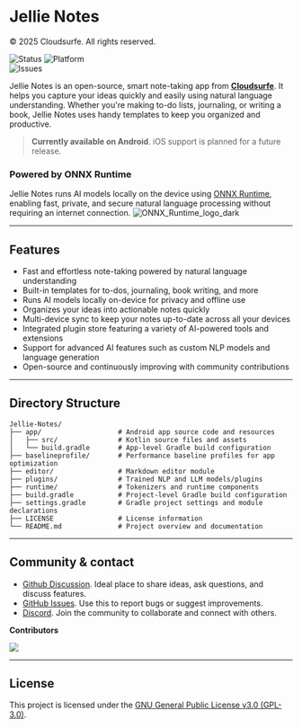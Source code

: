 # Jellie Notes
© 2025 Cloudsurfe. All rights reserved.


![Status](https://img.shields.io/badge/status-under_development-orange)
![Platform](https://img.shields.io/badge/platform-Android-blue) <br>![Issues](https://img.shields.io/github/issues/CloudSurfe/JellyNotes)

Jellie Notes is an open-source, smart note-taking app from [**Cloudsurfe**](https://www.cloudsurfe.com). It helps you capture your ideas quickly and easily using natural language understanding. Whether you're making to-do lists, journaling, or writing a book, Jellie Notes uses handy templates to keep you organized and productive.

> **Currently available on Android**. iOS support is planned for a future release.

### Powered by ONNX Runtime
Jellie Notes runs AI models locally on the device using [ONNX Runtime](https://onnxruntime.ai/), enabling fast, private, and secure natural language processing without requiring an internet connection.
![ONNX_Runtime_logo_dark](https://github.com/user-attachments/assets/5b1f0050-51ab-4c97-b2c0-4e2e092096f0)

---
## Features
- Fast and effortless note-taking powered by natural language understanding  
- Built-in templates for to-dos, journaling, book writing, and more  
- Runs AI models locally on-device for privacy and offline use  
- Organizes your ideas into actionable notes quickly  
- Multi-device sync to keep your notes up-to-date across all your devices  
- Integrated plugin store featuring a variety of AI-powered tools and extensions  
- Support for advanced AI features such as custom NLP models and language generation  
- Open-source and continuously improving with community contributions

---
## Directory Structure

```plaintext
Jellie-Notes/
├── app/                   # Android app source code and resources
│   ├── src/               # Kotlin source files and assets
│   └── build.gradle       # App-level Gradle build configuration
├── baselineprofile/       # Performance baseline profiles for app optimization
├── editor/                # Markdown editor module
├── plugins/               # Trained NLP and LLM models/plugins
├── runtime/               # Tokenizers and runtime components
├── build.gradle           # Project-level Gradle build configuration
├── settings.gradle        # Gradle project settings and module declarations
├── LICENSE                # License information
└── README.md              # Project overview and documentation
```

---
## Community & contact

- [Github Discussion](https://github.com/CloudSurfe/Jellie-Notes/discussions). Ideal place to share ideas, ask questions, and discuss features.
- [GitHub Issues](https://github.com/CloudSurfe/Jellie-Notes/issues). Use this to report bugs or suggest improvements.
- [Discord](https://discord.gg/E9WqvF5H). Join the community to collaborate and connect with others.

**Contributors**

<a href="https://github.com/CloudSurfe/Jellie-Notes/graphs/contributors">
  <img src="https://contrib.rocks/image?repo=CloudSurfe/Jellie-Notes" />
</a>

---
## License
This project is licensed under the [GNU General Public License v3.0 (GPL-3.0)](https://choosealicense.com/licenses/gpl-3.0/).  
